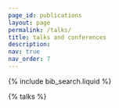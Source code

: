 ```yaml
---
page_id: publications
layout: page
permalink: /talks/
title: talks and conferences
description: 
nav: true
nav_order: 7
---
```



<!-- _pages/talks.md -->

<!-- Bibsearch Feature -->

{% include bib_search.liquid %}

<div class="publications">

{% talks %}

</div>

